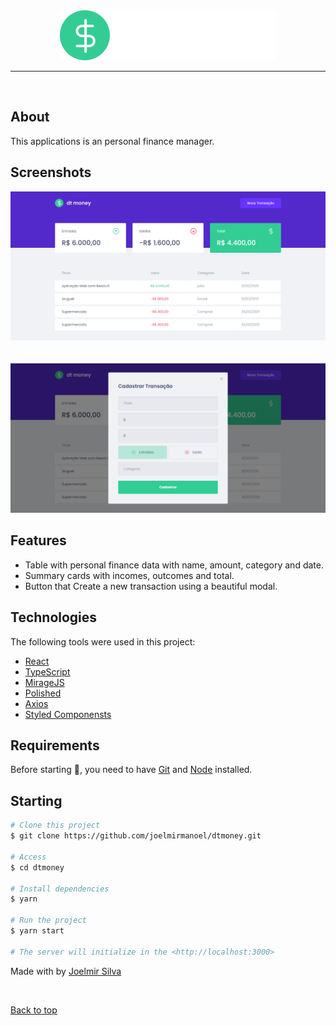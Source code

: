 <div align="center" id="top"> 
  <img src="./src/assets/logo.svg" alt="Dtmoney" />
</div>

<hr/>
<br>

## About

This applications is an personal finance manager.

## Screenshots

<div align="center" id="top"> 
  <img src="./src/assets/screen2.png" alt="Dtmoney" />
</div>
<br/>
<br/>
<div align="center" id="top"> 
  <img src="./src/assets/screen1.png" alt="Dtmoney" />
</div>

## Features

- Table with personal finance data with name, amount, category and date.
- Summary cards with incomes, outcomes and total.
- Button that Create a new transaction using a beautiful modal.

## Technologies

The following tools were used in this project:

- [React](https://pt-br.reactjs.org/)
- [TypeScript](https://www.typescriptlang.org/)
- [MirageJS](https://miragejs.com/)
- [Polished](https://polished.js.org/)
- [Axios](https://github.com/axios/axios)
- [Styled Componensts](https://styled-components.com/)

## Requirements

Before starting 🏁, you need to have [Git](https://git-scm.com) and [Node](https://nodejs.org/en/) installed.

## Starting

```bash
# Clone this project
$ git clone https://github.com/joelmirmanoel/dtmoney.git

# Access
$ cd dtmoney

# Install dependencies
$ yarn

# Run the project
$ yarn start

# The server will initialize in the <http://localhost:3000>
```



Made with by <a href="https://github.com/joelmirmanoel" target="_blank">Joelmir Silva</a>

&#xa0;

<a href="#top">Back to top</a>
